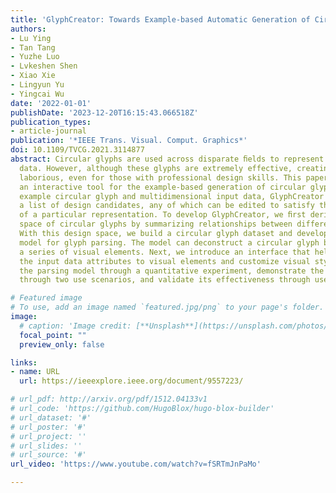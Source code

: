 ```yaml
---
title: 'GlyphCreator: Towards Example-based Automatic Generation of Circular Glyphs'
authors:
- Lu Ying
- Tan Tang
- Yuzhe Luo
- Lvkeshen Shen
- Xiao Xie
- Lingyun Yu
- Yingcai Wu
date: '2022-01-01'
publishDate: '2023-12-20T16:15:43.066518Z'
publication_types:
- article-journal
publication: '*IEEE Trans. Visual. Comput. Graphics*'
doi: 10.1109/TVCG.2021.3114877
abstract: Circular glyphs are used across disparate ﬁelds to represent multidimensional
  data. However, although these glyphs are extremely effective, creating them is often
  laborious, even for those with professional design skills. This paper presents GlyphCreator,
  an interactive tool for the example-based generation of circular glyphs. Given an
  example circular glyph and multidimensional input data, GlyphCreator promptly generates
  a list of design candidates, any of which can be edited to satisfy the requirements
  of a particular representation. To develop GlyphCreator, we ﬁrst derive a design
  space of circular glyphs by summarizing relationships between different visual elements.
  With this design space, we build a circular glyph dataset and develop a deep learning
  model for glyph parsing. The model can deconstruct a circular glyph bitmap into
  a series of visual elements. Next, we introduce an interface that helps users bind
  the input data attributes to visual elements and customize visual styles. We evaluate
  the parsing model through a quantitative experiment, demonstrate the use of GlyphCreator
  through two use scenarios, and validate its effectiveness through user interviews.

# Featured image
# To use, add an image named `featured.jpg/png` to your page's folder. 
image:
  # caption: 'Image credit: [**Unsplash**](https://unsplash.com/photos/jdD8gXaTZsc)'
  focal_point: ""
  preview_only: false

links:
- name: URL
  url: https://ieeexplore.ieee.org/document/9557223/

# url_pdf: http://arxiv.org/pdf/1512.04133v1
# url_code: 'https://github.com/HugoBlox/hugo-blox-builder'
# url_dataset: '#'
# url_poster: '#'
# url_project: ''
# url_slides: ''
# url_source: '#'
url_video: 'https://www.youtube.com/watch?v=fSRTmJnPaMo'

---
```

